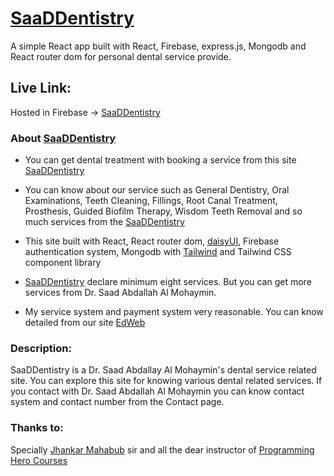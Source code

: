 # [SaaDDentistry](https://saad-dentistry.web.app/)

A simple React app built with React, Firebase, express.js, Mongodb and React router dom for personal dental service provide.

## Live Link:

Hosted in Firebase -> [SaaDDentistry](https://saad-dentistry.web.app/)

### About [SaaDDentistry](https://saad-dentistry.web.app/)
* You can get dental treatment with booking a service from this site [SaaDDentistry](https://saad-dentistry.web.app/)
* You can know about our service such as General Dentistry, Oral Examinations, Teeth Cleaning, Fillings, Root Canal Treatment, Prosthesis, Guided Biofilm Therapy, Wisdom Teeth Removal and so much services from the [SaaDDentistry](https://saad-dentistry.web.app/)
* This site built with React, React router dom, [daisyUI](https://daisyui.com/), Firebase authentication system, Mongodb with [Tailwind](https://tailwindcss.com/) and Tailwind CSS component library
  
* [SaaDDentistry](https://saad-dentistry.web.app/) declare minimum eight services. But you can get more services from Dr. Saad Abdallah Al Mohaymin.
* My service system and payment system very reasonable. You can know detailed from our site [EdWeb](https://ed-web-66e5b.web.app/)

### Description:
SaaDDentistry is a Dr. Saad Abdallay Al Mohaymin's dental service related site. You can explore this site for knowing various dental related services. If you contact with Dr. Saad Abdallah Al Mohaymin you can know contact system and contact number from the Contact page.

### Thanks to:
Specially [Jhankar Mahabub](https://www.facebook.com/JhankarMahbub) sir and all the dear instructor of [Programming Hero Courses](https://web.programming-hero.com/)
